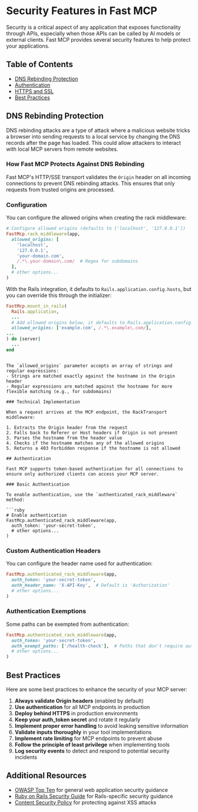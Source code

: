 # Security Features in Fast MCP

Security is a critical aspect of any application that exposes functionality through APIs, especially when those APIs can be called by AI models or external clients. Fast MCP provides several security features to help protect your applications.

## Table of Contents

- [DNS Rebinding Protection](#dns-rebinding-protection)
- [Authentication](#authentication)
- [HTTPS and SSL](#https-and-ssl)
- [Best Practices](#best-practices)

## DNS Rebinding Protection

DNS rebinding attacks are a type of attack where a malicious website tricks a browser into sending requests to a local service by changing the DNS records after the page has loaded. This could allow attackers to interact with local MCP servers from remote websites.

### How Fast MCP Protects Against DNS Rebinding

Fast MCP's HTTP/SSE transport validates the `Origin` header on all incoming connections to prevent DNS rebinding attacks. This ensures that only requests from trusted origins are processed.

### Configuration

You can configure the allowed origins when creating the rack middleware:

```ruby
# Configure allowed origins (defaults to ['localhost', '127.0.0.1'])
FastMcp.rack_middleware(app,
  allowed_origins: [
    'localhost',
    '127.0.0.1',
    'your-domain.com',
    /.*\.your-domain\.com/  # Regex for subdomains
  ],
  # other options...
)
```

With the Rails integration, it defaults to `Rails.application.config.hosts`, but you can override this through the initializer:

```ruby
FastMcp.mount_in_rails(
  Rails.application,
  ...
  # Add allowed origins below, it defaults to Rails.application.config.hosts
  allowed_origins: ['example.com', /.*\.example\.com/],
...
) do |server|
  ...
end
```
```

The `allowed_origins` parameter accepts an array of strings and regular expressions:
- Strings are matched exactly against the hostname in the Origin header
- Regular expressions are matched against the hostname for more flexible matching (e.g., for subdomains)

### Technical Implementation

When a request arrives at the MCP endpoint, the RackTransport middleware:

1. Extracts the Origin header from the request
2. Falls back to Referer or Host headers if Origin is not present
3. Parses the hostname from the header value
4. Checks if the hostname matches any of the allowed origins
5. Returns a 403 Forbidden response if the hostname is not allowed

## Authentication

Fast MCP supports token-based authentication for all connections to ensure only authorized clients can access your MCP server.

### Basic Authentication

To enable authentication, use the `authenticated_rack_middleware` method:

```ruby
# Enable authentication
FastMcp.authenticated_rack_middleware(app,
  auth_token: 'your-secret-token',
  # other options...
)
```

### Custom Authentication Headers

You can configure the header name used for authentication:

```ruby
FastMcp.authenticated_rack_middleware(app,
  auth_token: 'your-secret-token',
  auth_header_name: 'X-API-Key',  # Default is 'Authorization'
  # other options...
)
```

### Authentication Exemptions

Some paths can be exempted from authentication:

```ruby
FastMcp.authenticated_rack_middleware(app,
  auth_token: 'your-secret-token',
  auth_exempt_paths: ['/health-check'],  # Paths that don't require authentication
  # other options...
)
```

## Best Practices

Here are some best practices to enhance the security of your MCP server:

1. **Always validate Origin headers** (enabled by default)
2. **Use authentication** for all MCP endpoints in production
3. **Deploy behind HTTPS** in production environments
4. **Keep your auth_token secret** and rotate it regularly
5. **Implement proper error handling** to avoid leaking sensitive information
6. **Validate inputs thoroughly** in your tool implementations
7. **Implement rate limiting** for MCP endpoints to prevent abuse
8. **Follow the principle of least privilege** when implementing tools
9. **Log security events** to detect and respond to potential security incidents

## Additional Resources

- [OWASP Top Ten](https://owasp.org/www-project-top-ten/) for general web application security guidance
- [Ruby on Rails Security Guide](https://guides.rubyonrails.org/security.html) for Rails-specific security guidance
- [Content Security Policy](https://developer.mozilla.org/en-US/docs/Web/HTTP/CSP) for protecting against XSS attacks
